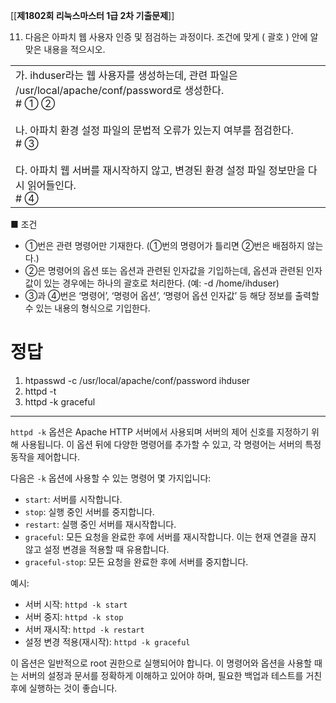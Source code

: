 [[__제1802회 리눅스마스터 1급 2차 기출문제__]]


11. 다음은 아파치 웹 사용자 인증 및 점검하는 과정이다. 조건에 맞게 ( 괄호 ) 안에 알맞은 내용을 적으시오.

|   |
|---|
|가. ihduser라는 웹 사용자를 생성하는데, 관련 파일은 /usr/local/apache/conf/password로 생성한다.  <br># ① ②  <br>  <br>나. 아파치 환경 설정 파일의 문법적 오류가 있는지 여부를 점검한다.  <br># ③  <br>  <br>다. 아파치 웹 서버를 재시작하지 않고, 변경된 환경 설정 파일 정보만을 다시 읽어들인다.  <br># ④|

■ 조건  
- ①번은 관련 명령어만 기재한다. (①번의 명령어가 틀리면 ②번은 배점하지 않는다.)  
- ②은 명령어의 옵션 또는 옵션과 관련된 인자값을 기입하는데, 옵션과 관련된 인자값이 있는 경우에는 하나의 괄호로 처리한다. (예: -d /home/ihduser)  
- ③과 ④번은 ‘명령어’, ‘명령어 옵션’, ‘명령어 옵션 인자값’ 등 해당 정보를 출력할 수 있는 내용의 형식으로 기입한다.  

# 정답
1. htpasswd -c /usr/local/apache/conf/password ihduser
2. httpd -t
3. httpd -k graceful


---
`httpd -k` 옵션은 Apache HTTP 서버에서 사용되며 서버의 제어 신호를 지정하기 위해 사용됩니다. 이 옵션 뒤에 다양한 명령어를 추가할 수 있고, 각 명령어는 서버의 특정 동작을 제어합니다.

다음은 `-k` 옵션에 사용할 수 있는 명령어 몇 가지입니다:

- `start`: 서버를 시작합니다.
- `stop`: 실행 중인 서버를 중지합니다.
- `restart`: 실행 중인 서버를 재시작합니다.
- `graceful`: 모든 요청을 완료한 후에 서버를 재시작합니다. 이는 현재 연결을 끊지 않고 설정 변경을 적용할 때 유용합니다.
- `graceful-stop`: 모든 요청을 완료한 후에 서버를 중지합니다.

예시:

- 서버 시작: `httpd -k start`
- 서버 중지: `httpd -k stop`
- 서버 재시작: `httpd -k restart`
- 설정 변경 적용(재시작): `httpd -k graceful`

이 옵션은 일반적으로 root 권한으로 실행되어야 합니다. 이 명령어와 옵션을 사용할 때는 서버의 설정과 문서를 정확하게 이해하고 있어야 하며, 필요한 백업과 테스트를 거친 후에 실행하는 것이 좋습니다.
